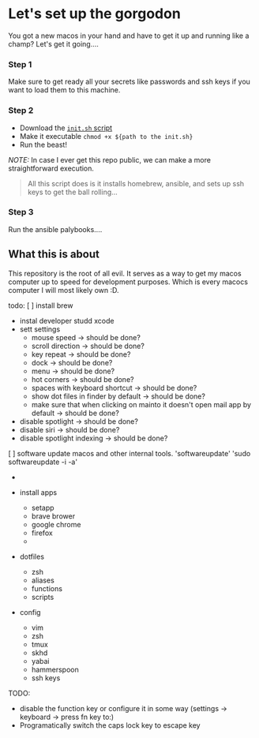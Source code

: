 # Let's set up the gorgodon

You got a new macos in your hand and have to get it up and running like a champ? Let's get it going....

### Step 1
Make sure to get ready all your secrets like passwords and ssh keys if you want to load them to this machine. 

### Step 2
- Download the [`init.sh` script](https://github.com/samuherek/dev.macos-setup/blob/main/init.sh)
- Make it executable `chmod +x ${path to the init.sh}`
- Run the beast!

*NOTE:*
In case I ever get this repo public, we can make a more straightforward execution.

> All this script does is it installs homebrew, ansible, and sets up ssh keys to get the ball rolling...

### Step 3
Run the ansible palybooks....

## What this is about 

This repository is the root of all evil. It serves as a way to get my macos computer up to speed for development purposes. Which is every macocs computer I will most likely own :D. 

todo:
[ ] install brew
- instal developer studd xcode
- sett settings
  - mouse speed -> should be done?
  - scroll direction -> should be done?
  - key repeat -> should be done?
  - dock -> should be done?
  - menu -> should be done?
  - hot corners -> should be done?
  - spaces with keyboard shortcut -> should be done?
  - show dot files in finder by default -> should be done?
  - make sure that when clicking on mainto it doesn't open mail app by default -> should be done?
- disable spotlight -> should be done?
- disable siri -> should be done?
- disable spotlight indexing -> should be done?

[ ] software update macos and other internal tools. 'softwareupdate' 'sudo softwareupdate -i -a'

- 
 
- install apps
  - setapp
  - brave brower
  - google chrome
  - firefox
  - 

- dotfiles
  - zsh
  - aliases
  - functions
  - scripts
 
- config
  - vim
  - zsh
  - tmux
  - skhd
  - yabai
  - hammerspoon
  - ssh keys
 


TODO:
- disable the function key or configure it in some way (settings -> keyboard -> press fn key to:)
- Programatically switch the caps lock key to escape key
